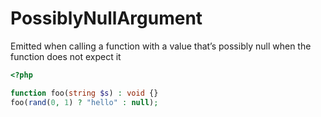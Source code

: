 # PossiblyNullArgument

Emitted when calling a function with a value that’s possibly null when the function does not expect it

```php
<?php

function foo(string $s) : void {}
foo(rand(0, 1) ? "hello" : null);
```
